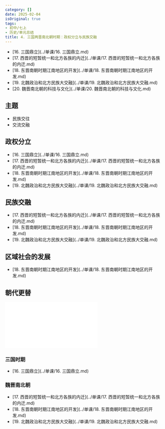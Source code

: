 ```yaml
---
category: []
date: 2025-02-04
isOriginal: true
tags:
- 初中/七上
- 历史/单元总结
title: 4. 三国两晋南北朝时期：政权分立与民族交融
---
```

- [16. 三国鼎立](../单课/16. 三国鼎立.md)
- [17. 西晋的短暂统一和北方各族的内迁](../单课/17. 西晋的短暂统一和北方各族的内迁.md)
- [18. 东晋南朝时期江南地区的开发](../单课/18. 东晋南朝时期江南地区的开发.md)
- [19. 北魏政治和北方民族大交融](../单课/19. 北魏政治和北方民族大交融.md)
- [20. 魏晋南北朝的科技与文化](../单课/20. 魏晋南北朝的科技与文化.md)
## 主题
- 民族交往
- 交流交融
## 政权分立
- [16. 三国鼎立](../单课/16. 三国鼎立.md)
- [17. 西晋的短暂统一和北方各族的内迁](../单课/17. 西晋的短暂统一和北方各族的内迁.md)
- [18. 东晋南朝时期江南地区的开发](../单课/18. 东晋南朝时期江南地区的开发.md)
- [19. 北魏政治和北方民族大交融](../单课/19. 北魏政治和北方民族大交融.md)
## 民族交融
- [17. 西晋的短暂统一和北方各族的内迁](../单课/17. 西晋的短暂统一和北方各族的内迁.md)
- [18. 东晋南朝时期江南地区的开发](../单课/18. 东晋南朝时期江南地区的开发.md)
- [19. 北魏政治和北方民族大交融](../单课/19. 北魏政治和北方民族大交融.md)
## 区域社会的发展
- [18. 东晋南朝时期江南地区的开发](../单课/18. 东晋南朝时期江南地区的开发.md)
## 朝代更替
![三国两晋南北朝时期的朝代更替.excalidraw](./附件/三国两晋南北朝时期的朝代更替.excalidraw.md)
### 三国时期
- [16. 三国鼎立](../单课/16. 三国鼎立.md)
### 魏晋南北朝
- [17. 西晋的短暂统一和北方各族的内迁](../单课/17. 西晋的短暂统一和北方各族的内迁.md)
- [18. 东晋南朝时期江南地区的开发](../单课/18. 东晋南朝时期江南地区的开发.md)
- [19. 北魏政治和北方民族大交融](../单课/19. 北魏政治和北方民族大交融.md)
